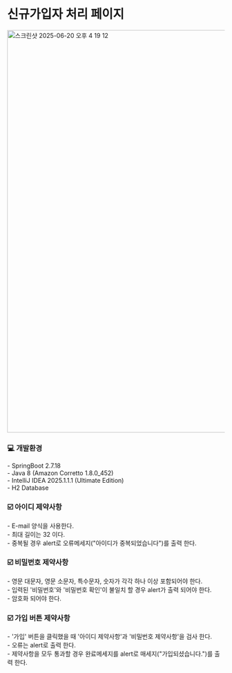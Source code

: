 
<h1>신규가입자 처리 페이지</h1>
<img width="931" alt="스크린샷 2025-06-20 오후 4 19 12" src="https://github.com/user-attachments/assets/3d4581b3-162e-46fc-855b-5b941cf2f668" /><br>
<h3>💻 개발환경</h3>
 - SpringBoot 2.7.18<br>
 - Java 8 (Amazon Corretto 1.8.0_452)<br>
 - IntelliJ IDEA 2025.1.1.1 (Ultimate Edition)<br>
 - H2 Database<br>

<h3>☑️ 아이디 제약사항</h3>
 - E-mail 양식을 사용한다.<br>
 - 최대 길이는 32 이다.<br>
 - 중복될 경우 alert로 오류메세지("아이디가 중복되었습니다")를 출력 한다.<br>

<h3>☑️ 비밀번호 제약사항</h3>
 - 영문 대문자, 영문 소문자, 특수문자, 숫자가 각각 하나 이상 포함되어야 한다.<br>
 - 입력된 '비밀번호'와 '비밀번호 확인'이 불일치 할 경우 alert가 출력 되어야 한다.<br>
 - 암호화 되어야 한다.<br>
 
<h3>☑️ 가입 버튼 제약사항 </h3>
 - '가입' 버튼을 클릭했을 때 '아이디 제약사항'과 '비밀번호 제약사항'을 검사 한다.<br>
 - 오류는 alert로 출력 한다.<br>
 - 제약사항을 모두 통과할 경우 완료메세지를 alert로 매세지("가입되셨습니다.")를 출력 한다.<br>



 

